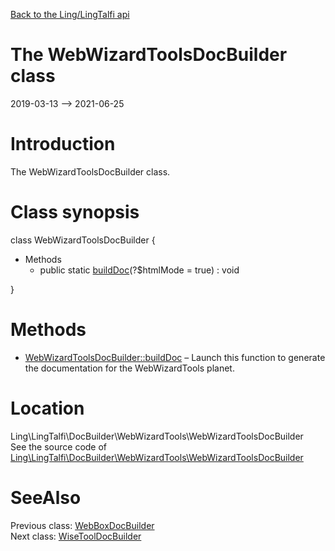 [Back to the Ling/LingTalfi api](https://github.com/lingtalfi/LingTalfi/blob/master/doc/api/Ling/LingTalfi.md)



The WebWizardToolsDocBuilder class
================
2019-03-13 --> 2021-06-25






Introduction
============

The WebWizardToolsDocBuilder class.



Class synopsis
==============


class <span class="pl-k">WebWizardToolsDocBuilder</span>  {

- Methods
    - public static [buildDoc](https://github.com/lingtalfi/LingTalfi/blob/master/doc/api/Ling/LingTalfi/DocBuilder/WebWizardTools/WebWizardToolsDocBuilder/buildDoc.md)(?$htmlMode = true) : void

}






Methods
==============

- [WebWizardToolsDocBuilder::buildDoc](https://github.com/lingtalfi/LingTalfi/blob/master/doc/api/Ling/LingTalfi/DocBuilder/WebWizardTools/WebWizardToolsDocBuilder/buildDoc.md) &ndash; Launch this function to generate the documentation for the WebWizardTools planet.





Location
=============
Ling\LingTalfi\DocBuilder\WebWizardTools\WebWizardToolsDocBuilder<br>
See the source code of [Ling\LingTalfi\DocBuilder\WebWizardTools\WebWizardToolsDocBuilder](https://github.com/lingtalfi/LingTalfi/blob/master/DocBuilder/WebWizardTools/WebWizardToolsDocBuilder.php)



SeeAlso
==============
Previous class: [WebBoxDocBuilder](https://github.com/lingtalfi/LingTalfi/blob/master/doc/api/Ling/LingTalfi/DocBuilder/WebBox/WebBoxDocBuilder.md)<br>Next class: [WiseToolDocBuilder](https://github.com/lingtalfi/LingTalfi/blob/master/doc/api/Ling/LingTalfi/DocBuilder/WiseTool/WiseToolDocBuilder.md)<br>
